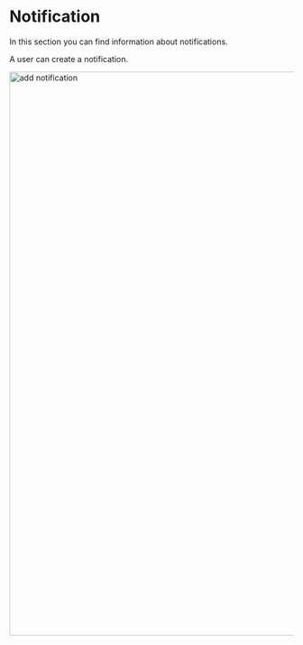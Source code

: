 # Notification

In this section you can find information about notifications.

A user can create a notification. 

<img src="../images/add_a_new_notification.png" alt="add notification" width="1000" height="1000"/>